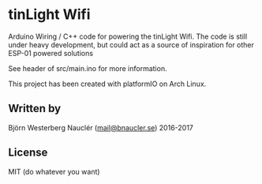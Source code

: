 # tinLight Wifi

Arduino Wiring / C++ code for powering the tinLight Wifi. The code is still under heavy development, but could act as a source of inspiration for other ESP-01 powered solutions

See header of src/main.ino for more information.

This project has been created with platformIO on Arch Linux.

## Written by
Björn Westerberg Nauclér (mail@bnaucler.se) 2016-2017

## License
MIT (do whatever you want)
